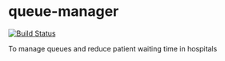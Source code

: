 # queue-manager
[![Build Status](https://travis-ci.org/tornadoalert/queue-manager.svg?branch=master)](https://travis-ci.org/tornadoalert/queue-manager)


To manage queues and reduce patient waiting time in hospitals